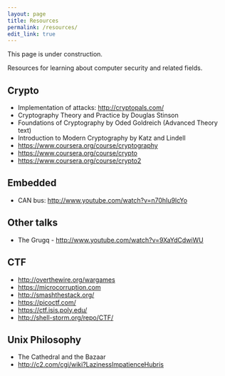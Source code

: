 ```yaml
---
layout: page
title: Resources
permalink: /resources/
edit_link: true
---
```


<span class="notice">This page is under construction.</span>

Resources for learning about computer security and related fields.

## Crypto 
  - Implementation of attacks: http://cryptopals.com/
  - Cryptography Theory and Practice by Douglas Stinson
  - Foundations of Cryptography by Oded Goldreich (Advanced Theory text)
  - Introduction to Modern Cryptography by Katz and Lindell
  - https://www.coursera.org/course/cryptography
  - https://www.coursera.org/course/crypto
  - https://www.coursera.org/course/crypto2

## Embedded
  - CAN bus: http://www.youtube.com/watch?v=n70hIu9lcYo

## Other talks
  - The Grugq - http://www.youtube.com/watch?v=9XaYdCdwiWU

## CTF
  - http://overthewire.org/wargames
  - https://microcorruption.com
  - http://smashthestack.org/
  - https://picoctf.com/
  - https://ctf.isis.poly.edu/
  - http://shell-storm.org/repo/CTF/

## Unix Philosophy
  - The Cathedral and the Bazaar
  - http://c2.com/cgi/wiki?LazinessImpatienceHubris
